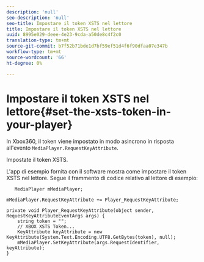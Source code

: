 ```yaml
---
description: 'null'
seo-description: 'null'
seo-title: Impostare il token XSTS nel lettore
title: Impostare il token XSTS nel lettore
uuid: 8995e029-deee-4e23-9cda-a50de8c4f2c0
translation-type: tm+mt
source-git-commit: b7f52b71bde1d7bf59ef51d4f6f90dfaa07e347b
workflow-type: tm+mt
source-wordcount: '66'
ht-degree: 0%

---
```



# Impostare il token XSTS nel lettore{#set-the-xsts-token-in-your-player}

In Xbox360, il token viene impostato in modo asincrono in risposta all&#39;evento `MediaPlayer.RequestKeyAttribute`.

Impostate il token XSTS.

L&#39;app di esempio fornita con il software mostra come impostare il token XSTS nel lettore. Segue il frammento di codice relativo al lettore di esempio:

```
   MediaPlayer mMediaPlayer;  
 
mMediaPlayer.RequestKeyAttribute += Player_RequestKeyAttribute;  
 
private void Player_RequestKeyAttribute(object sender, RequestKeyAttributeEventArgs args) {  
    string token = "";  
    // XBOX XSTS Token...  
    KeyAttribute keyAttribute = new KeyAttribute(System.Text.Encoding.UTF8.GetBytes(token), null);  
    mMediaPlayer.SetKeyAttribute(args.RequestIdentifier, keyAttribute);  
} 
```

